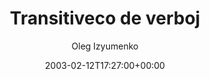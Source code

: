 ---
title: 'Transitiveco de verboj'
posts: 2
hash: 't108'
author: 'Oleg Izyumenko'
date: 2003-02-12T17:27:00+00:00
sources:
  - http://forums.tokipona.org/viewtopic.php%3Ft=108.html
---